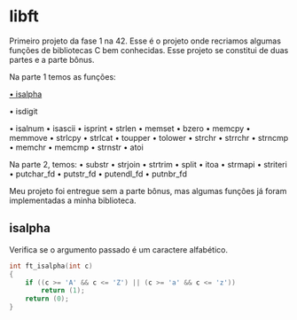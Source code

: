 <h1> libft </h1>
<p>Primeiro projeto da fase 1 na 42. Esse é o projeto onde recriamos algumas funções de bibliotecas C bem conhecidas. Esse projeto se constitui de duas partes e a parte bônus. </p>
<p>Na parte 1 temos as funções:
<p><a href="#isalpha">• isalpha </a></p>
<p>• isdigit </p>
• isalnum 
• isascii 
• isprint 
• strlen 
• memset 
• bzero 
• memcpy 
• memmove 
• strlcpy 
• strlcat 
• toupper 
• tolower 
• strchr 
• strrchr 
• strncmp 
• memchr 
• memcmp 
• strnstr 
• atoi</p>

<p>Na parte 2, temos:
• substr 
• strjoin 
• strtrim 
• split 
• itoa 
• strmapi 
• striteri 
• putchar_fd 
• putstr_fd 
• putendl_fd 
• putnbr_fd</p>

<p>Meu projeto foi entregue sem a parte bônus, mas algumas funções já foram implementadas a minha biblioteca.</p>

<h2 id="isalpha">isalpha</h2>
<p>Verifica se o argumento passado é um caractere alfabético.</p>

```c
int	ft_isalpha(int c)
{
	if ((c >= 'A' && c <= 'Z') || (c >= 'a' && c <= 'z'))
		return (1);
	return (0);
}
```
